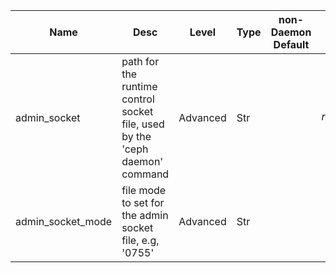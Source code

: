 | Name | Desc | Level | Type | non-Daemon Default | Daemon Default | Min | Max | Valid Values | verbatim | See also | Flags | Services | Validator | Long Desc | Tags |
| --- | --- | --- | --- | --- | --- | --- | --- | --- | --- | --- | --- | --- | --- | --- | --- |
| <span id="SP_admin_socket">admin_socket</span> |  path for the runtime control socket file, used by the 'ceph daemon' command | Advanced | Str |  | $run_dir/$cluster-$name.asok |  |  |  |  |  | STARTUP | common |  |  |  |
| <span id="SP_admin_socket_mode">admin_socket_mode</span> |  file mode to set for the admin socket file, e.g, '0755' | Advanced | Str |  |  |  |  |  |  | [[admin_socket](~/config/global/admin#SP_admin_socket)] | STARTUP | common |  |  |  |
